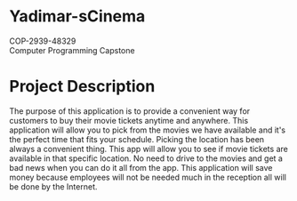 # Yadimar-sCinema
COP-2939-48329<br/>
Computer Programming Capstone<br/>

# Project Description
The purpose of this application is to provide a convenient way for customers to buy their movie tickets anytime and anywhere. This application will allow you to pick from the movies we have available and it's the perfect time that fits your schedule. Picking the location has been always a convenient thing. This app will allow you to see if movie tickets are available in that specific location. No need to drive to the movies and get a bad news when you can do it all from the app. This application will save money because employees will not be needed much in the reception all will be done by the Internet. 
